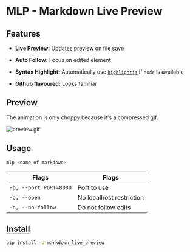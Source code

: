 # MLP - Markdown Live Preview

## Features

- **Live Preview:** Updates preview on file save

- **Auto Follow:** Focus on edited element

- **Syntax Highlight:** Automatically use [`highlightjs`](https://github.com/highlightjs/highlight.js) if `node` is available

- **Github flavoured:** Looks familiar

## Preview

The animation is only choppy because it's a compressed gif.

![preview.gif](https://github.com/ms-jpq/markdown-live-preview/raw/md/preview/preview.gif)

## Usage

```sh
mlp <name of markdown>
```

| Flags                  | Flags                    |
| ---------------------- | ------------------------ |
| `-p, --port PORT=8080` | Port to use              |
| `-o, --open`           | No localhost restriction |
| `-n, --no-follow`      | Do not follow edits      |

## [Install](https://pypi.org/project/markdown-live-preview)

```sh
pip install -U markdown_live_preview
```
